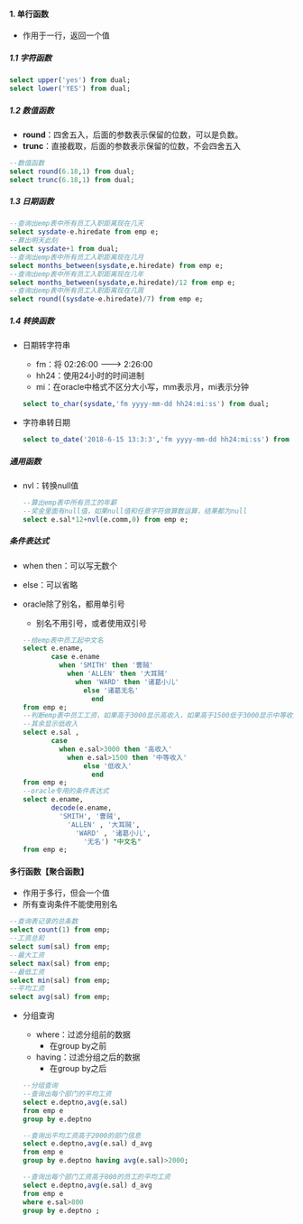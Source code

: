 #### 1. 单行函数

* 作用于一行，返回一个值

##### 1.1 字符函数

```sql
select upper('yes') from dual;
select lower('YES') from dual;
```

##### 1.2 数值函数

* **round**：四舍五入，后面的参数表示保留的位数，可以是负数。
* **trunc**：直接截取，后面的参数表示保留的位数，不会四舍五入

```sql
--数值函数
select round(6.18,1) from dual;
select trunc(6.18,1) from dual;
```

##### 1.3 日期函数

```sql
--查询出emp表中所有员工入职距离现在几天
select sysdate-e.hiredate from emp e;
--算出明天此刻
select sysdate+1 from dual;
--查询出emp表中所有员工入职距离现在几月
select months_between(sysdate,e.hiredate) from emp e;
--查询出emp表中所有员工入职距离现在几年
select months_between(sysdate,e.hiredate)/12 from emp e;
--查询出emp表中所有员工入职距离现在几周
select round((sysdate-e.hiredate)/7) from emp e;
```

##### 1.4 转换函数

* 日期转字符串

  * fm：将 02:26:00 ---> 2:26:00
  * hh24：使用24小时的时间进制
  * mi：在oracle中格式不区分大小写，mm表示月，mi表示分钟

  ```sql
  select to_char(sysdate,'fm yyyy-mm-dd hh24:mi:ss') from dual;
  ```

* 字符串转日期

  ```sql
  select to_date('2018-6-15 13:3:3','fm yyyy-mm-dd hh24:mi:ss') from dual;
  ```

##### 通用函数

* nvl：转换null值

  ```sql
  --算出emp表中所有员工的年薪
  --奖金里面有null值，如果null值和任意字符做算数运算，结果都为null
  select e.sal*12+nvl(e.comm,0) from emp e;
  ```

##### 条件表达式

* when then：可以写无数个

* else：可以省略

* oracle除了别名，都用单引号

  * 别名不用引号，或者使用双引号

  ```sql
  --给emp表中员工起中文名
  select e.ename, 
         case e.ename                   
           when 'SMITH' then '曹贼'
             when 'ALLEN' then '大耳贼'
               when 'WARD' then '诸葛小儿'
                 else '诸葛无名'
                   end
  from emp e;
  --判断emp表中员工工资，如果高于3000显示高收入，如果高于1500低于3000显示中等收入
  --其余显示低收入
  select e.sal , 
         case                   
           when e.sal>3000 then '高收入'
             when e.sal>1500 then '中等收入'
                 else '低收入'
                   end
  from emp e;
  --oracle专用的条件表达式
  select e.ename, 
         decode(e.ename,                   
           'SMITH', '曹贼',
             'ALLEN' , '大耳贼',
               'WARD' , '诸葛小儿',
                 '无名') "中文名"
  from emp e;
  ```

  

#### 多行函数【聚合函数】

* 作用于多行，但会一个值
* 所有查询条件不能使用别名

```sql
--查询表记录的总条数
select count(1) from emp;
--工资总和
select sum(sal) from emp;
--最大工资
select max(sal) from emp;
--最低工资
select min(sal) from emp;
--平均工资
select avg(sal) from emp;
```

* 分组查询

  * where：过滤分组前的数据
    * 在group by之前
  * having：过滤分组之后的数据
    * 在group by之后

  ```sql
  --分组查询
  --查询出每个部门的平均工资
  select e.deptno,avg(e.sal)
  from emp e
  group by e.deptno
  
  --查询出平均工资高于2000的部门信息
  select e.deptno,avg(e.sal) d_avg
  from emp e
  group by e.deptno having avg(e.sal)>2000;
  
  --查询出每个部门工资高于800的员工的平均工资
  select e.deptno,avg(e.sal) d_avg
  from emp e
  where e.sal>800
  group by e.deptno ;
  ```

  